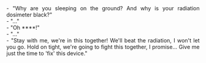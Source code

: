 <div style="text-align: justify;">- "Why are you sleeping on the ground? And why is your radiation dosimeter black?"<br/>
- "..."<br/>
- "Oh ****!" <br/>
- "..."<br/>
- "Stay with me, we're in this together! We'll beat the radiation, I won't let you go. Hold on tight, we're going to fight this together, I promise... Give me just the time to 'fix' this device."<br/>
</div>